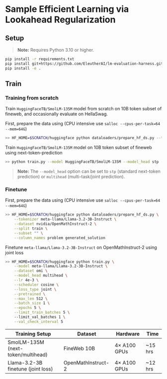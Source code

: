 # Sample Efficient Learning via Lookahead Regularization

## Setup
> **Note:** Requires Python 3.10 or higher.
```bash
pip install -r requirements.txt
pip install git+https://github.com/EleutherAI/lm-evaluation-harness.git
pip install -e .
```

## Train

<!-- 
TODO:
[ ] Validate train from scratch setup [IPR]
[ ] Validate finetuning setup
 -->

### Training from scratch
Train `HuggingFaceTB/SmolLM-135M` model from scratch on 10B token subset of fineweb, and occasionally evaluate on HellaSwag.

First, prepare the data using (CPU intensive use `salloc --cpus-per-task=64 --mem=64G`)
```bash
>> HF_HOME=$SCRATCH/huggingface python dataloaders/prepare_hf_ds.py --tokenizer HuggingFaceTB/SmolLM-135M
```

Train `HuggingFaceTB/SmolLM-135M` model on 10B token subset of fineweb using next-token-prediction
```bash
>> python train.py --model HuggingFaceTB/SmolLM-135M --model_head stp --lr 4e-3 --scheduler cosine
```

> **Note:** The `--model_head` option can be set to `stp` (standard next-token prediction) or `multihead` (multi-task/joint prediction).


### Finetune 

First, prepare the data using (CPU intensive use `salloc --cpus-per-task=64 --mem=64G`)
```bash
>> HF_HOME=$SCRATCH/huggingface python dataloaders/prepare_hf_ds.py \
    --tokenizer meta-llama/Llama-3.2-3B-Instruct \
    --dataset nvidia/OpenMathInstruct-2 \
    --split train \
    --subset "" \
    --column_names problem generated_solution
```

Finetune `meta-llama/Llama-3.2-3B-Instruct` on OpenMathInstruct-2 using joint loss 
```bash
>> HF_HOME=$SCRATCH/huggingface python train.py \
    --model meta-llama/Llama-3.2-3B-Instruct \
    --dataset omi \
    --model_head multihead \
    --lr 4e-3 \
    --scheduler cosine \
    --loss_type joint \
    --pretrained \
    --max_len 512 \
    --batch_size 1 \
    --epochs 5 \
    --limit_train_batches 5 \ 
    --limit_val_batches 1 \
    --val_check_interval 5
```

<!-- 
DEBUG::
--dataset wikitext --subset wikitext-2-raw-v1  --split "train[:10000]" \ 
-->

| Training Setup                | Dataset         | Hardware      | Time    |
|-------------------------------|-----------------|--------------|---------|
| SmolLM-135M (next-token/multihead) | FineWeb 10B     | 4× A100 GPUs | ~15 hrs |
| Llama-3.2-3B finetune (joint loss) | OpenMathInstruct-2 | 4× A100 GPUs | ~12 hrs |